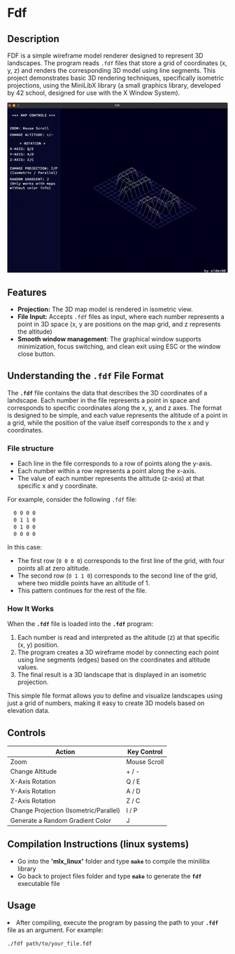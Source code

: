 <h1>Fdf</h1>


<h2>Description</h2>

FDF is a simple wireframe model renderer designed to represent 3D landscapes. The program reads <code>.fdf</code> files that store a grid of coordinates (x, y, z) and renders the corresponding 3D model using line segments. This project demonstrates basic 3D rendering techniques, specifically isometric projections, using the MiniLibX library (a small graphics library, developed by 42 school, designed for use with the X Window System).


![fdf_demo](https://raw.githubusercontent.com/sidev86/fdf/master/fdf_demo.gif)


<h2>Features</h2>
<ul>
  <li><strong>Projection:</strong> The 3D map model is rendered in isometric view.</li>
  <li><strong>File Input:</strong> Accepts <code>.fdf</code> files as input, where each number represents a point in 3D space (x, y are positions on the map grid, and z represents the altitude)</li>
  <li><strong>Smooth window management</strong>: The graphical window supports minimization, focus switching, and clean exit using ESC or the window close button.</li>
</ul>

<h2>Understanding the <code>.fdf</code> File Format</h2>

  <p>The <strong><code>.fdf</code></strong> file contains the data that describes the 3D coordinates of a landscape. Each number in the file represents a point in space and corresponds to specific coordinates along the x, y, and z axes. The format is designed to be simple, and each value represents the altitude of a point in a grid, while the position of the value itself corresponds to the x and y coordinates.</p>

  <h3>File structure</h3>
  <ul>
    <li>Each line in the file corresponds to a row of points along the y-axis.</li>
    <li>Each number within a row represents a point along the x-axis.</li>
    <li>The value of each number represents the altitude (z-axis) at that specific x and y coordinate.</li>
  </ul>

  <p>For example, consider the following <code>.fdf</code> file:</p>
  <pre><code>  0 0 0 0
  0 1 1 0
  0 1 0 0
  0 0 0 0</code></pre>

  <p>In this case:</p>
  <ul>
    <li>The first row (<code>0 0 0 0</code>) corresponds to the first line of the grid, with four points all at zero altitude.</li>
    <li>The second row (<code>0 1 1 0</code>) corresponds to the second line of the grid, where two middle points have an altitude of 1.</li>
    <li>This pattern continues for the rest of the file.</li>
  </ul>

  <h3>How It Works</h3>
  <p>When the <strong><code>.fdf</code></strong> file is loaded into the <strong><code>.fdf</code></strong> program:</p>
  <ol>
    <li>Each number is read and interpreted as the altitude (z) at that specific (x, y) position.</li>
    <li>The program creates a 3D wireframe model by connecting each point using line segments (edges) based on the coordinates and altitude values.</li>
    <li>The final result is a 3D landscape that is displayed in an isometric projection.</li>
  </ol>

  <p>This simple file format allows you to define and visualize landscapes using just a grid of numbers, making it easy to create 3D models based on elevation data.</p>

 
 <h2>Controls</h2>
  <table>
    <thead>
      <tr>
        <th>Action</th>
        <th>Key Control</th>
      </tr>
    </thead>
    <tbody>
      <tr>
        <td>Zoom</td>
        <td>Mouse Scroll</td>
      </tr>
      <tr>
        <td>Change Altitude</td>
        <td>+ / -</td>
      </tr>
      <tr>
        <td>X-Axis Rotation</td>
        <td>Q / E</td>
      </tr>
      <tr>
        <td>Y-Axis Rotation</td>
        <td>A / D</td>
      </tr>
      <tr>
        <td>Z-Axis Rotation</td>
        <td>Z / C</td>
      </tr>
      <tr>
        <td>Change Projection (Isometric/Parallel)</td>
        <td>I / P</td>
      </tr>
      <tr>
        <td>Generate a Random Gradient Color</td>
        <td>J</td>
      </tr>
    </tbody>
  </table>

  <h2>Compilation Instructions (linux systems)</h2>
  <ul>
    <li>Go into the <strong>'mlx_linux'</strong> folder and type <strong><code>make</code></strong> to compile the minilibx library</li>
    <li>Go back to project files folder and type <strong><code>make</code></strong> to generate the <strong><code>fdf</code></strong> executable file</li>
  </ul>
 <h2>Usage</h2>
   <li>After compiling, execute the program by passing the path to your <strong><code>.fdf</code></strong> file as an argument. For example:</li>
    <pre><code>./fdf path/to/your_file.fdf</code></pre>

